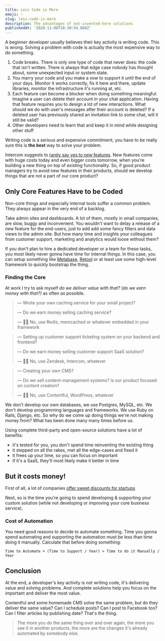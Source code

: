 ```yaml
---
title: Less Code is More
emoji: ✨
slug: less-code-is-more
description: The advantages of not-invented-here solutions
publishedAt: '2020-11-06T10:30:54.668Z'
---
```


A beginner developer usually believes their key activity is writing code. This is wrong. Solving a problem with code is actually the most expensive way to do something.

1. Code breaks. There is only one type of code that never does: the code that isn't written. There is always that edge case nobody has thought about, some unexpected input or system state.
2. You marry your code and you make a vow to support it until the end of your days. Monitor it works correctly, fix it here and there, update libraries, monitor the infrastructure it's running at, etc.
3. Each feature can become a blocker when doing something meaningful. Imagine a user can delete their account in your chat application. Having that feature requires you to design a lot of new interactions. What should we do with user's messages after their account is deleted? If a deleted user has previously shared an invitation link to some chat, will it still be valid?
4. Other developers need to learn that and keep it in mind while designing other stuff

Writing code is a serious and expensive commitment, you have to be really sure this is **the best** way to solve your problem.

Intercom suggests to [rarely say yes to new features](https://www.intercom.com/blog/rarely-say-yes-to-feature-requests/). New features come with huge costs today and even bigger costs tomorrow, when you're building a new thing on top of existing functionality. So, if good product managers try to avoid new features in their products, should we develop things that are not a part of our core product?

## Only Core Features Have to be Coded

Non-core things and especially internal tools suffer a common problem. They always appear in the very end of a backlog.

Take admin sites and dashboards. A lot of them, mostly in small companies, are slow, buggy and inconvenient. You wouldn't want to delay a release of a new feature for the end-users, just to add add some fancy filters and data views to the admin site. But how many time and insights your colleagues from customer support, marketing and analytics would loose without them?

If you don't plan to hire a dedicated developer or a team for these tasks, you most likely never gonna have time for internal things. In this case, you can setup something like [Metabase](http://metabase.com), [Retool](http://retool.com) or at least use some high-level framework to quickly bootstrap the thing.

### Finding the Core

At work I try to ask myself _do we deliver value with that?_ (_do we earn money with that?)_ as often as possible.

> — Wrote your own caching service for your small project?
>
> — Do we earn money selling caching service?
>
> — 🙅‍♂️ No, use Redis, memcached or whatever embedded in your framework

> — Setting up customer support ticketing system on your backend and frontend?
>
> — Do we earn money selling customer support SaaS solution?
>
> — 🙅‍♂️ No, use Zendesk, Intercom, whatever

> — Creating your own CMS?
>
> — Do we sell content-management systems? Is our product focused on content creation?
>
> — 🙅‍♂️ No, use Contentful, WordPress, whatever

We don't develop our own databases, we use Postgres, MySQL, etc. We don't develop programming languages and frameworks. We use Ruby on Rails, Django, etc. So why do we come up doing things we're not making money from? What has been done many many times before us.

Using complete third-party and open-source solutions have a lot of benefits:

- it's tested for you, you don't spend time reinventing the existing thing
- it stepped on all the rakes, met all the edge-cases and fixed it
- it frees up your time, so you can focus on important
- if it's a SaaS, they'll most likely make it better in time

## But it costs money!

First of all, a lot of companies [offer sweet discounts for startups](http://freefor.dev)

Next, so is the time you're going to spend developing & supporting your custom solution (while not developing or improving your core business service).

### Cost of Automation

You need good reasons to decide to automate something. Time you gonna spend automating and supporting the automation must be less than time doing it manually.
Calculate that before doing something:

```
Time to Automate + (Time to Support / Year) > Time to do it Manually / Year
```

## Conclusion

At the end, a developer's key activity is not writing code, it's delivering value and solving problems. And complete solutions help you focus on the important and deliver the most value.

Contentful and some homemade CMS solve the same problem, but do they deliver the same value? Can I schedule posts? Can I post to Facebook too? Can I filter articles by publishing date? That's the thing.

> The more you do the same thing over and over again, the more you see it in another products, the more are the changes it's already automated by somebody else.

